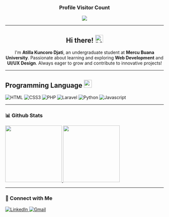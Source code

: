 <div align="center">
  <h3><b>Profile Visitor Count</b></h3>
</div>

<!-- retro visitor counter -->  
<p align="center">   
  <img src="https://profile-counter.glitch.me/AtillaKuncoroDjati/count.svg" />  
</p>

---

<div align="center">
  <h2>Hi there! <img src="https://github.com/user-attachments/assets/93a3c13f-3601-4179-89d8-36b4b7400dc0" width="25" alt="hi emoji"/></h2>
  <p>
    I'm <b>Atilla Kuncoro Djati</b>, an undergraduate student at <b>Mercu Buana University</b>. Passionate about learning and exploring <b>Web Development</b> and <b>UI/UX Design</b>. Always eager to grow and contribute to innovative projects!
  </p>
</div>

---

<h2>Programming Language <img src="https://github.com/user-attachments/assets/6677dd85-1ef2-4d03-96d9-4862befa0f89" width="25" alt="programming"/></h2>
<p align="left">
  <img alt="HTML" src="https://img.shields.io/badge/HTML5-E34F26?style=for-the-badge&logo=html5&logoColor=white" />
  <img alt="CSS3" src="https://img.shields.io/badge/CSS3-1572B6?style=for-the-badge&logo=css3&logoColor=white" />
  <img alt="PHP" src="https://img.shields.io/badge/PHP-777BB4?style=for-the-badge&logo=php&logoColor=white" />
  <img alt="Laravel" src="https://img.shields.io/badge/Laravel-FF2D20?style=for-the-badge&logo=laravel&logoColor=white" />
  <img alt="Python" src="https://img.shields.io/badge/Python-3776AB?style=for-the-badge&logo=python&logoColor=white" />
  <img alt="Javascript" src="https://img.shields.io/badge/Javascript-F0DB4F?style=for-the-badge&labelColor=black&logo=javascript&logoColor=F0DB4F" />
</p>


---

### 📊 Github Stats  
<p align="left">
  <a href="https://github.com/AtillaKuncoroDjati">
    <img height="180em" src="https://github-readme-stats-eight-theta.vercel.app/api?username=AtillaKuncoroDjati&show_icons=true&theme=tokyonight&include_all_commits=true&count_private=true" />
    <img height="180em" src="https://github-readme-stats-eight-theta.vercel.app/api/top-langs/?username=AtillaKuncoroDjati&layout=compact&langs_count=8&theme=tokyonight" />
  </a>
</p>

---

### 🤝 Connect with Me  
<p align="left">
  <a href="https://www.linkedin.com/in/atillakuncorodjati/">
    <img alt="LinkedIn" src="https://img.shields.io/badge/-LinkedIn-0A66C2?style=for-the-badge&logo=linkedin&logoColor=white" />
  </a>
  <a href="mailto:atillakuncorodjati@gmail.com">
    <img alt="Gmail" src="https://img.shields.io/badge/-Gmail-D14836?style=for-the-badge&logo=gmail&logoColor=white" />
  </a>
</p>
